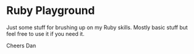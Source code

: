 # Ruby Playground

Just some stuff for brushing up on my Ruby skills. Mostly basic stuff but feel free to use it if you need it.

Cheers
Dan
